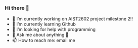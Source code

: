 ### Hi there 👋

<!--
**talam0/talam0** is a ✨ _special_ ✨ repository because its `README.md` (this file) appears on your GitHub profile.

Here are some ideas to get you started:

-->

-  🔭 I’m currently working on AIST2602 project milestone 2!!
-  🌱 I’m currently learning Github
-  🤔 I’m looking for help with programming
- 💬 Ask me about anything 🥳
- 📫 How to reach me: email me
